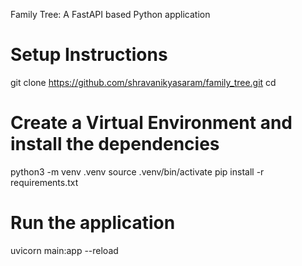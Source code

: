 Family Tree: A FastAPI based Python application

# Setup Instructions
git clone https://github.com/shravanikyasaram/family_tree.git
cd <project-folder>

# Create a Virtual Environment and install the dependencies
python3 -m venv .venv
source .venv/bin/activate
pip install -r requirements.txt

# Run the application
uvicorn main:app --reload
